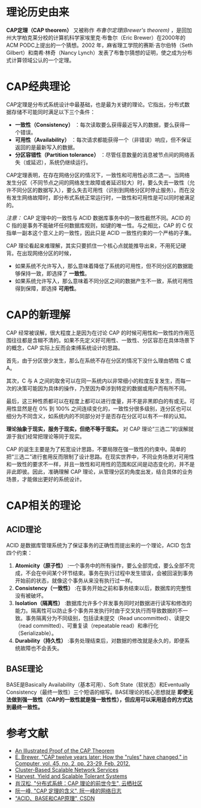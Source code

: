 # 理论历史由来
**CAP定理（CAP theorem）** 又被称作 *布鲁尔定理(Brewer's theorem)* ，是回加州大学柏克莱分校的计算机科学家埃里克·布鲁尔（Eric Brewer）在2000年的ACM PODC上提出的一个猜想。2002 年，麻省理工学院的赛斯·吉尔伯特（Seth Gilbert）和南希·林奇（Nancy Lynch）发表了布鲁尔猜想的证明，使之成为分布式计算领域公认的一个定理。

# CAP经典理论
CAP定理是分布式系统设计中最基础，也是最为关键的理论。它指出，分布式数据存储不可能同时满足以下三个条件：

* **一致性（Consistency）** ：每次读取要么获得最近写入的数据，要么获得一个错误。
* **可用性（Availability）** ：每次请求都能获得一个（非错误）响应，但不保证返回的是最新写入的数据。
* **分区容错性（Partition tolerance）** ：尽管任意数量的消息被节点间的网络丢失（或延迟），系统仍继续运行。

CAP定理表明，在存在网络分区的情况下，一致性和可用性必须二选一。当网络发生分区（不同节点之间的网络发生故障或者延迟较大）时，要么失去一致性（允许不同分区的数据写入），要么失去可用性（识别到网络分区时停止服务）。而在没有发生网络故障时，即分布式系统正常运行时，一致性和可用性是可以同时被满足的。

*注意：* CAP 定理中的一致性与 ACID 数据库事务中的一致性截然不同。ACID 的 C 指的是事务不能破坏任何数据库规则，如键的唯一性。与之相比，CAP 的 C 仅指单一副本这个意义上的一致性，因此只是 ACID 一致性约束的一个严格的子集。

CAP 理论看起来难理解，其实只要抓住一个核心点就能推导出来，不用死记硬背。在出现网络分区的时候，

* 如果系统不允许写入，那么意味着降低了系统的可用性，但不同分区的数据能够保持一致，即选择了 **一致性**。
* 如果系统允许写入，那么意味着不同分区之间的数据产生不一致，系统可用性得到保障，即选择 **可用性**。

# CAP的新理解
CAP 经常被误解，很大程度上是因为在讨论 CAP 的时候可用性和一致性的作用范围往往都是含糊不清的。如果不先定义好可用性、一致性、分区容忍在具体场景下的概念，CAP 实际上反而会束缚系统设计的思路。

首先，由于分区很少发生，那么在系统不存在分区的情况下没什么理由牺牲 C 或 A。

其次，C 与 A 之间的取舍可以在同一系统内以非常细小的粒度反复发生，而每一次的决策可能因为具体的操作，乃至因为牵涉到特定的数据或用户而有所不同。

最后，这三种性质都可以在程度上都可以进行度量，并不是非黑即白的有或无。可用性显然是在 0% 到 100% 之间连续变化的，一致性分很多级别，连分区也可以细分为不同含义，如系统内的不同部分对于是否存在分区可以有不一样的认知。

**理论抽象于现实，服务于现实，但绝不等于现实。** 对 CAP 理论“三选二”的误解就源于我们经常把理论等同于现实。

CAP 的诞生主要是为了拓宽设计思路，不要局限在强一致性的约束中。简单的把“三选二”进行套用反而限制了设计思路。在现实世界中，不同业务场景对可用性和一致性的要求不一样，并且一致性和可用性的范围和区间是动态变化的，并不是非此即彼。因此，准确理解 CAP 理论，从管理分区的角度出发，结合具体的业务场景，才能做出更好的系统设计。

# CAP相关的理论
## ACID理论
ACID 是数据库管理系统为了保证事务的正确性而提出来的一个理论，ACID 包含四个约束：
1. **Atomicity（原子性）** :一个事务中的所有操作，要么全部完成，要么全部不完成，不会在中间某个环节结束。事务在执行过程中发生错误，会被回滚到事务开始前的状态，就像这个事务从来没有执行过一样。
2. **Consistency（一致性）** :在事务开始之前和事务结束以后，数据库的完整性没有被破坏。
3. **Isolation（隔离性）** :数据库允许多个并发事务同时对数据进行读写和修改的能力。隔离性可以防止多个事务并发执行时由于交叉执行而导致数据的不一致。事务隔离分为不同级别，包括读未提交（Read uncommitted）、读提交（read committed）、可重复读（repeatable read）和串行化（Serializable）。
4. **Durability（持久性）** :事务处理结束后，对数据的修改就是永久的，即便系统故障也不会丢失。

## BASE理论
BASE是Basically Availability（基本可用）、Soft State（软状态）和Eventually Consistency（最终一致性）三个短语的缩写。BASE理论的核心思想就是 **即使无法做到强一致性（CAP的一致性就是强一致性性），但应用可以采用适合的方式达到最终一致性。**

# 参考文献
* [An Illustrated Proof of the CAP Theorem](https://mwhittaker.github.io/blog/an_illustrated_proof_of_the_cap_theorem/)
* [E. Brewer, "CAP twelve years later: How the "rules" have changed," in Computer, vol. 45, no. 2, pp. 23-29, Feb. 2012.](https://ieeexplore.ieee.org/document/6133253)
* [Cluster-Based Scalable Network Services](http://citeseerx.ist.psu.edu/viewdoc/download?spm=a2c4e.11153940.0.0.51a38c31rjMf0R&doi=10.1.1.1.2034&rep=rep1&type=pdf)
* [Harvest, Yield and Scalable Tolerant Systems](http://citeseerx.ist.psu.edu/viewdoc/download?spm=a2c4e.11153940.0.0.51a38c31rjMf0R&doi=10.1.1.24.3690&rep=rep1&type=pdf)
* [肖汉松, "分布式系统：CAP 理论的前世今生", 云栖社区](https://yq.aliyun.com/articles/700488)
* [阮一峰, "CAP 定理的含义", 阮一峰的网络日志](http://www.ruanyifeng.com/blog/2018/07/cap.html)
* ["ACID、BASE和CAP原理", CSDN](https://blog.csdn.net/sinat_27186785/article/details/52032510)
